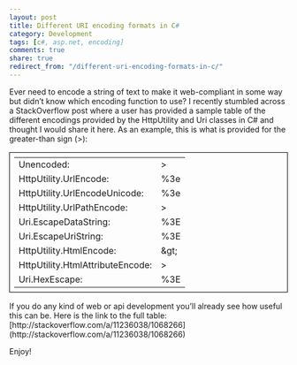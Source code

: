 ```yaml
---
layout: post
title: Different URI encoding formats in C#
category: Development
tags: [c#, asp.net, encoding]
comments: true
share: true
redirect_from: "/different-uri-encoding-formats-in-c/"
---
```

Ever need to encode a string of text to make it web-compliant in some way but didn’t know which encoding function to use? I recently stumbled across a StackOverflow post where a user has provided a sample table of the different encodings provided by the HttpUtility and Uri classes in C# and thought I would share it here. As an example, this is what is provided for the greater-than sign (>):

<table style="padding: 0.5em; border: 1px solid black">
<tbody>
<tr>
<td>Unencoded:</td>
<td>></td>
</tr>
<tr>
<td>HttpUtility.UrlEncode:</td>
<td>%3e</td>
</tr>
<tr>
<td>HttpUtility.UrlEncodeUnicode:</td>
<td>%3e</td>
</tr>
<tr>
<td>HttpUtility.UrlPathEncode:</td>
<td>></td>
</tr>
<tr>
<td>Uri.EscapeDataString:</td>
<td>%3E</td>
</tr>
<tr>
<td>Uri.EscapeUriString:</td>
<td>%3E</td>
</tr>
<tr>
<td>HttpUtility.HtmlEncode:</td>
<td>&amp;gt;</td>
</tr>
<tr>
<td>HttpUtility.HtmlAttributeEncode:</td>
<td>></td>
</tr>
<tr>
<td>Uri.HexEscape:</td>
<td>%3E</td>
</tr>
</tbody>
</table>
If you do any kind of web or api development you’ll already see how useful this can be. Here is the link to the full table: [http://stackoverflow.com/a/11236038/1068266](http://stackoverflow.com/a/11236038/1068266)

Enjoy!

